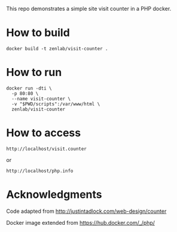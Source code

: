 This repo demonstrates a simple site visit counter in a PHP docker.

# How to build
```
docker build -t zenlab/visit-counter .
```

# How to run
```
docker run -dti \
  -p 80:80 \
  --name visit-counter \
  -v "$PWD/scripts":/var/www/html \
  zenlab/visit-counter
```

# How to access
```
http://localhost/visit.counter
```
or
```
http://localhost/php.info
```

# Acknowledgments

Code adapted from http://justintadlock.com/web-design/counter

Docker image extended from https://hub.docker.com/_/php/
